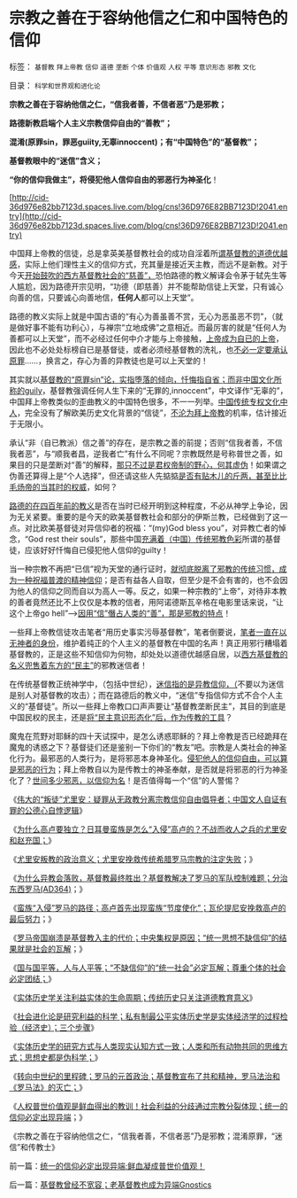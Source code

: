 # 宗教之善在于容纳他信之仁和中国特色的信仰

标签： `基督教` `拜上帝教` `信仰` `道德` `垄断` `个体` `价值观` `人权` `平等` `意识形态` `邪教` `文化` 

目录： `科学和世界观和进化论`

**宗教之善在于容纳他信之仁，“信我者善，不信者恶”乃是邪教；**

**路德新教启端个人主义宗教信仰自由的“善教”；**

**混淆(原罪sin，罪恶guiity,无辜innoccent)；有“中国特色”的“基督教”；**

**基督教眼中的“迷信”含义；**

**“你的信仰我做主”，将侵犯他人信仰自由的邪恶行为神圣化**！

[http://cid-36d976e82bb7123d.spaces.live.com/blog/cns!36D976E82BB7123D!2041.entry](http://cid-36d976e82bb7123d.spaces.live.com/blog/cns!36D976E82BB7123D!2041.entry)

中国拜上帝教的信徒，总是拿英美基督教社会的成功自淫着所[谓基督教的道德优越感](../../../2010/5/21/基督教个人主义价值观简史.md)，实际上他们理性主义的信仰方式，充其量是接近天主教，而远不是新教。对于今天[开始鼓吹的西方基督教社会的“慈善”，](../../../2007/10/5/慈善捐款不是富人义务，政策福利缺失不能指望私人慈善.md)恐怕路德的教义解译会令茅于轼先生等人尴尬，因为路德开宗见明，“功德（即慈善）并不能帮助信徒上天堂，只有诚心向善的信，只要诚心向善地信，**任何人**都可以上天堂”。

路德的教义实际上就是中国古语的“有心为善虽善不赏，无心为恶虽恶不罚”，（就是做好事不能有功利心），与禅宗“立地成佛”之意相近。而最厉害的就是“任何人为善都可以上天堂”，而不必经过任何中介才能与上帝接触，[上帝成为自已的上帝](../../../2009/6/25/My&nbsp;God!我的上帝！绝对的真理存在吗？.md)，因此也不必处处标榜自已是基督徒，或者必须经基督教的洗礼，也[不必一定要承认原罪](../../../2010/6/21/人权普世的个体价值观是善恶的唯一标准.md)……，换言之，存心为善的异教徒也是可以上天堂的！

其实就以[基督教的“原罪sin”论，实指堕落的倾向，忏悔指自省；而非中国文化所称的guily](../../../2010/6/27/道德自省即为善，道德律人必为恶,道德标榜则为邪.md)，基督教强调任何人生下来的“无罪的,innoccent”，中文译作“无辜的”，中国拜上帝教类似的歪曲教义的中国特色很多，不一一列举。[中国传统专权文化中人](../../../2009/3/25/中国式诡辩：道德祭坛上忠君的义务.md)，完全没有了解欧美历史文化背景的“信徒”，[不沦为拜上帝教](../../../2010/10/10/基督教与“拜上帝教”的根本区别.md)的机率，估计接近于无限小。

承认“非（自已教派）信之善”的存在，是宗教之善的前提；否则“信我者善，不信我者恶”，与“顺我者昌，逆我者亡”有什么不同呢？宗教既然是号称普世之善，如果目的只是垄断对“善”的解释，[那只不过是君权帝制的野心，何其虚伪](../../../2010/8/2/哲人王的政治野心.md)！如果谓之伪善还算得上是“个人选择”，但还请这些人先掂掂[是否有贴木儿的斤两，甚至比比毛炀帝的当其时的权威](../../../2009/6/7/贴木儿邪教的极端可能只是退而无忧的小小的特权.md)，如何？

[路德的在四百年前的教义](../../../2010/10/27/为什么有民族主义？民族主义本来目的是什么？.md)是否在当时已经开明到这种程度，不必从神学上争论，因为无关紧要。重要的是今天的欧美基督教社会和部分的伊斯兰教，已经做到了这一点。对比欧美基督徒对异信仰者的祝福：“(my)God
bless you”，对异教亡者的悼念，“God rest their souls”，那些中国[充满着（中国）传统邪教色彩](../../../2010/10/21/意识形态的“假设场景”和邪教.md)所谓的基督徒，应该好好忏悔自已侵犯他人信仰的guilty！

当一种宗教不再把“已信”视为天堂的通行证时，[就彻底脱离了邪教的传统习惯，成为一种祝福普渡的精神信仰](../../../2010/6/26/个人主义是精诚合作的前提，民主宪政的唯一途径.md)；是否有益各人自取，但至少是不会有害的，也不会因为他人的信仰之同而自以为高人一等。反之，如果一种宗教的“上帝”，对待非本教的善者竟然还比不上仅仅是本教的信者，用阿诺德斯瓦辛格在电影里话来说，“让这个上帝go
hell”——>[因用“信”僭占人类的“善”，那是邪教的特点](../../../2010/1/11/自由信念有机会成为邪教吗.md)！

一些拜上帝教信徒攻击笔者“用历史事实污辱基督教”，笔者倒要说，[笔者一直在以无神者的身份](../../../2010/11/1/人类社会合作的基础是无神论，人与人合作的契约与神无关！.md)，维护着纯正的个人主义的基督教在中国的名声！真正用邪行糟塌着基督教的，正是这些不知信仰为何物，却处处以道德优越感自居，以[西方基督教的名义兜售着东方的“民主”](../../../2009/3/15/东西方民主：人性有私与无私之分歧.md)的邪教迷信者！

在传统基督教正统神学中，（包括中世纪），[迷信指的是异教信仰，（](../../../2010/5/23/大敌当前基督教罗马在偶象之争中内战分裂.md)不要以为迷信是别人对基督教的攻击）；而在路德后的教义中，“迷信”专指信仰方式不合个人主义的“基督徒”。所以一些拜上帝教口口声声要让“基督教垄断民主”，其目的到底是中国民权的民主，还是[将“民主意识形态化”后，作为传教的工具](../../../2009/6/14/西教信仰人士不应以传教为目的参与中国政治生活.md)？

魔鬼在荒野对耶稣的四十天试探中，是怎么诱惑耶稣的？拜上帝教是否已经跪拜在魔鬼的诱惑之下？基督徒们还是鉴别一下你们的“教友”吧。宗教是人类社会的神圣化行为。最邪恶的人类行为，是将邪恶本身神圣化。[侵犯他人的信仰自由，可以算是邪恶的行为](../../../2009/6/17/人权是任何信仰须共同表述的价值观.md)；拜上帝教自以为是传教士的神圣奉献，是否就是将邪恶的行为神圣化了？[世间多少邪恶，以信仰为名](../../../2008/6/3/道德啊，世间邪恶，均以汝为名！.md)！是否值得每一个“信”的人警惕？

《[伟大的“叛徒”尤里安：疑罪从无政教分离宗教信仰自由倡导者；中国文人自证有罪的公德心自悖逻辑](../../../2010/11/9/伟大的“叛徒”：疑罪从无，政教分离.md)》

《[为什么高卢要独立？日耳曼蛮族是怎么“入侵”高卢的？不战而收人之兵的尤里安和赵充国；](../../../2010/11/9/不战而收人之兵的尤里安和赵充国.md)》

《[尤里安叛教的政治意义；尤里安挽救传统希腊罗马宗教的注定失败](../../../2010/11/9/尤里安背叛基督教的政治意义.md)；》

《[为什么异教会落败，基督教最终胜出？基督教解决了罗马的军队控制难题；分治东西罗马(AD364)](http://darthvad.blog.sohu.com/162413567.html)；》

《[蛮族“入侵”罗马的路径；高卢首先出现蛮族“节度使化”；瓦伦提尼安挽救高卢的最后努力](../../../2010/11/10/蛮族“入侵”的路径和罗马的“节度使”.md)；》

《[罗马帝国崩溃是基督教入主的代价；中央集权是原因；“统一思想不缺信仰”的结果就是社会的瓦解](../../../2010/11/10/罗马崩溃是基督教入主的代价.md)；》

《[国与国平等，人与人平等；“不缺信仰”的“统一社会”必定瓦解；尊重个体的社会必定团结；](../../../2010/11/11/为什么到处都宣扬“普世的价值观”.md)》

《[实体历史学关注利益实体的生命周期；传统历史只关注道德教育意义](../../../2010/11/11/林语堂：利益是平民的利益，道德是统治阶级的道德.md)》

《[社会进化论是研究利益的科学；私有制最公平实体历史学是实体经济学的过程检验（经济史）；三个步骤](../../../2010/11/11/实体历史分析,为什么私有制最公平？.md)》

《[实体历史学的研究方式与人类现实认知方式一致；人类和所有动物共同的思维方式；思想史都是伪科学；](../../../2010/11/13/为什么“机器人”不可能成为人类的敌人.md)》

《[转向中世纪的里程碑；罗马的元首政治；基督教宣布了共和精神，罗马法治和《罗马法》的灭亡；](../../../2010/11/13/基督教宣布了罗马法治和《罗马法》的灭亡.md)》

《[人权普世价值观是鲜血得出的教训！社会利益的分歧通过宗教分裂体现；统一的信仰必定出现异端](../../../2010/11/13/统一的信仰必定出现异端;鲜血凝成普世价值观！.md)；》

《宗教之善在于容纳他信之仁，“信我者善，不信者恶”乃是邪教；混淆原罪，“迷信”和传教士》

前一篇：[统一的信仰必定出现异端;鲜血凝成普世价值观！](../../../2010/11/13/统一的信仰必定出现异端;鲜血凝成普世价值观！.md)

后一篇：[基督教曾经不宽容；老基督教也成为异端Gnostics](../../../2010/11/13/基督教曾经不宽容；老基督教也成为异端Gnostics.md)